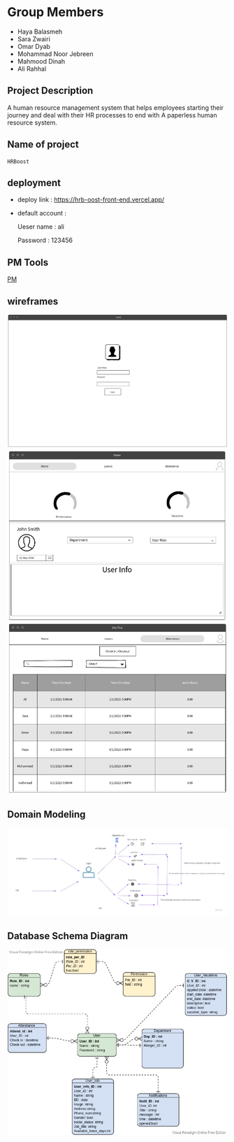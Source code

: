 # Group Members

- Haya Balasmeh
- Sara Zwairi
- Omar Dyab
- Mohammad Noor Jebreen
- Mahmood Dinah
- Ali Rahhal

## Project Description

A human resource management system that helps employees starting their journey and deal with their HR processes to end with A paperless human resource system.

## Name of project

    HRBoost

## deployment  
- deploy link : https://hrb-oost-front-end.vercel.app/ 

- default account  :

     Ueser name : ali

     Password : 123456

## PM Tools

[PM](https://github.com/orgs/Next-Reme/projects/1)

## wireframes

![wireframe-1](assets/wireframe-1.png)
![wireframe-2](assets/wireframe-2.png)
![wireframe-3](assets/wireframe-3.png)

## Domain Modeling

![Domain Modeling](assets/Modeling.jpg)

## Database Schema Diagram

![ERD](assets/HR-ERD.jpg)
